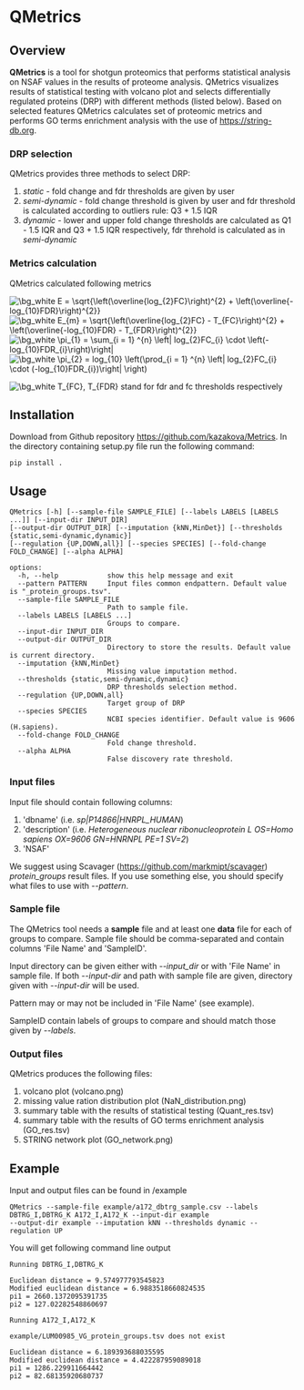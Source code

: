 # QMetrics

## Overview
**QMetrics** is a tool for shotgun proteomics that performs statistical analysis on NSAF values in the results of proteome analysis. 
QMetrics visualizes results of statistical testing with volcano plot and selects differentially regulated proteins (DRP) with different methods (listed below). 
Based on selected features QMetrics calculates set of proteomic metrics and performs GO terms enrichment analysis with the use of https://string-db.org.

### DRP selection

QMetrics provides three methods to select DRP:

1. *static* - fold change and fdr thresholds are given by user
2. *semi-dynamic* - fold change threshold is given by user and fdr threshold is calculated according to outliers rule: Q3 + 1.5 IQR
3. *dynamic* - lower and upper fold change thresholds are calculated as Q1 - 1.5 IQR and Q3 + 1.5 IQR respectively, fdr threhold is calculated as in *semi-dynamic*

### Metrics calculation
QMetrics calculated following metrics

<img src="https://latex.codecogs.com/svg.image?\bg_white&space;E&space;=&space;\sqrt{\left(\overline{log_{2}FC}\right)^{2}&space;&plus;&space;\left(\overline{-log_{10}FDR}\right)^{2}}" title="\bg_white E = \sqrt{\left(\overline{log_{2}FC}\right)^{2} + \left(\overline{-log_{10}FDR}\right)^{2}}" />
<img src="https://latex.codecogs.com/svg.image?\bg_white&space;E_{m}&space;=&space;\sqrt{\left(\overline{log_{2}FC}&space;-&space;T_{FC}\right)^{2}&space;&plus;&space;\left(\overline{-log_{10}FDR}&space;-&space;T_{FDR}\right)^{2}}" title="\bg_white E_{m} = \sqrt{\left(\overline{log_{2}FC} - T_{FC}\right)^{2} + \left(\overline{-log_{10}FDR} - T_{FDR}\right)^{2}}" />
<img src="https://latex.codecogs.com/svg.image?\bg_white&space;\pi_{1}&space;=&space;\sum_{i&space;=&space;1}&space;^{n}&space;\left|&space;log_{2}FC_{i}&space;\cdot&space;\left(-log_{10}FDR_{i}\right)\right|" title="\bg_white \pi_{1} = \sum_{i = 1} ^{n} \left| log_{2}FC_{i} \cdot \left(-log_{10}FDR_{i}\right)\right|" />
<img src="https://latex.codecogs.com/svg.image?\bg_white&space;\pi_{2}&space;=&space;log_{10}&space;\left(\prod_{i&space;=&space;1}&space;^{n}&space;\left|&space;log_{2}FC_{i}&space;\cdot&space;(-log_{10}FDR_{i})\right|&space;\right)" title="\bg_white \pi_{2} = log_{10} \left(\prod_{i = 1} ^{n} \left| log_{2}FC_{i} \cdot (-log_{10}FDR_{i})\right| \right)" />

<img src="https://latex.codecogs.com/svg.image?\bg_white&space;T_{FC},&space;T_{FDR}" title="\bg_white T_{FC}, T_{FDR}" /> stand for fdr and fc thresholds respectively

## Installation
Download from Github repository https://github.com/kazakova/Metrics. In the directory containing setup.py file run the following command:

```
pip install .
```

## Usage
```
QMetrics [-h] [--sample-file SAMPLE_FILE] [--labels LABELS [LABELS ...]] [--input-dir INPUT_DIR] 
[--output-dir OUTPUT_DIR] [--imputation {kNN,MinDet}] [--thresholds {static,semi-dynamic,dynamic}]
[--regulation {UP,DOWN,all}] [--species SPECIES] [--fold-change FOLD_CHANGE] [--alpha ALPHA]

options:
  -h, --help            show this help message and exit
  --pattern PATTERN     Input files common endpattern. Default value is "_protein_groups.tsv".
  --sample-file SAMPLE_FILE
                        Path to sample file.
  --labels LABELS [LABELS ...] 
                        Groups to compare.
  --input-dir INPUT_DIR
  --output-dir OUTPUT_DIR
                        Directory to store the results. Default value is current directory.
  --imputation {kNN,MinDet}
                        Missing value imputation method.
  --thresholds {static,semi-dynamic,dynamic}
                        DRP thresholds selection method.
  --regulation {UP,DOWN,all}
                        Target group of DRP
  --species SPECIES     
                        NCBI species identifier. Default value is 9606 (H.sapiens).
  --fold-change FOLD_CHANGE
                        Fold change threshold.
  --alpha ALPHA         
                        False discovery rate threshold.
  ```
### Input files
Input file should contain following columns: 
1. 'dbname' (i.e. *sp|P14866|HNRPL_HUMAN*) 
2. 'description' (i.e. *Heterogeneous nuclear ribonucleoprotein L OS=Homo sapiens OX=9606 GN=HNRNPL PE=1 SV=2*) 
3. 'NSAF'

We suggest using Scavager (https://github.com/markmipt/scavager) *protein_groups* result files. If you use something else, you should specify what files to use with *--pattern*.

### Sample file
The QMetrics tool needs a **sample** file and at least one **data** file for each of groups to compare.
Sample file should be comma-separated and contain columns 'File Name' and 'SampleID'. 

Input directory can be given either with *--input_dir* or with 'File Name' in sample file.
If both *--input-dir* and path with sample file are given, directory given with *--input-dir* will be used.

Pattern may or may not be included in 'File Name' (see example).
  
SampleID contain labels of groups to compare and should match those given by *--labels*.
 
### Output files
QMetrics produces the following files:
1. volcano plot (volcano.png)
2. missing value ration distribution plot (NaN_distribution.png)
3. summary table with the results of statistical testing (Quant_res.tsv)
4. summary table with the results of GO terms enrichment analysis (GO_res.tsv)
5. STRING network plot (GO_network.png) 

## Example
Input and output files can be found in /example

```
QMetrics --sample-file example/a172_dbtrg_sample.csv --labels DBTRG_I,DBTRG_K A172_I,A172_K --input-dir example 
--output-dir example --imputation kNN --thresholds dynamic --regulation UP 
```
You will get following command line output 
```
Running DBTRG_I,DBTRG_K

Euclidean distance = 9.574977793545823
Modified euclidean distance = 6.9883518660824535
pi1 = 2660.1372095391735
pi2 = 127.02282548860697

Running A172_I,A172_K

example/LUM00985_VG_protein_groups.tsv does not exist

Euclidean distance = 6.189393688035595
Modified euclidean distance = 4.422287959089018
pi1 = 1286.229911664442
pi2 = 82.68135920680737
```
